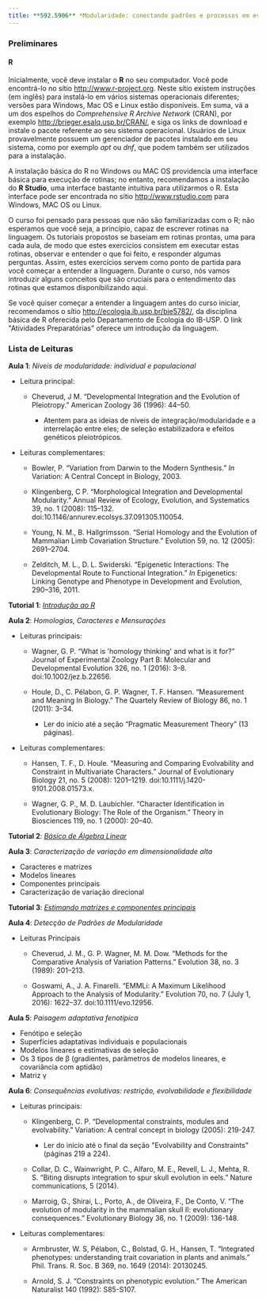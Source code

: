 ```yaml
---
title: **592.5906** *Modularidade: conectando padrões e processos em evolução multivariada*
---
```


### Preliminares

#### R

Inicialmente, você deve instalar o **R** no seu computador. 
Você pode encontrá-lo no sítio <http://www.r-project.org>.
Neste sítio existem instruções (em inglês) para instalá-lo em vários sistemas operacionais diferentes; versões para Windows, Mac OS e Linux estão disponíveis.
Em suma, vá a um dos espelhos do *Comprehensive R Archive Network* (CRAN), por exemplo <http://brieger.esalq.usp.br/CRAN/>, e siga os links de download e instale o pacote referente ao seu sistema operacional.
Usuários de Linux provavelmente possuem um gerenciador de pacotes instalado em seu sistema, como por
exemplo *apt* ou *dnf*, que podem também ser utilizados para a instalação.

A instalação básica do R no Windows ou MAC OS providencia uma interface básica para execução de rotinas; no entanto, recomendamos a instalação do **R Studio**, uma interface bastante intuitiva para
utilizarmos o R. 
Esta interface pode ser encontrada no sítio <http://www.rstudio.com> para Windows, MAC OS ou Linux.

O curso foi pensado para pessoas que não são familiarizadas com o R; não esperamos que você seja, a princípio, capaz de escrever rotinas na linguagem. 
Os tutoriais propostos se baseiam em rotinas prontas, uma para cada aula, de modo que estes exercícios consistem em executar estas rotinas, observar e entender o que foi feito, e responder algumas perguntas. 
Assim, estes exercícios servem como ponto de partida para você começar a entender a linguagem. 
Durante o curso, nós vamos introduzir alguns conceitos que são cruciais para o entendimento das rotinas que estamos disponibilizando aqui.

Se você quiser começar a entender a linguagem antes do curso iniciar, recomendamos o sítio <http://ecologia.ib.usp.br/bie5782/>, da disciplina básica de R oferecida pelo Departamento de Ecologia do IB-USP. 
O link "Atividades Preparatórias" oferece um introdução da linguagem.

### Lista de Leituras

**Aula 1**: *Níveis de modularidade: individual e populacional*

+ Leitura principal: 

  * Cheverud, J M. “Developmental Integration and the Evolution of Pleiotropy.” American Zoology 36 (1996): 44–50.

    * Atentem para as ideias de níveis de integração/modularidade e a interrelação entre eles; de seleção estabilizadora e efeitos genéticos pleiotrópicos.

+ Leituras complementares: 
  
  * Bowler, P. “Variation from Darwin to the Modern Synthesis.” *In* Variation: A Central Concept in Biology, 2003. 
  
  * Klingenberg, C P. “Morphological Integration and Developmental Modularity.” Annual Review of Ecology, Evolution, and Systematics 39, no. 1 (2008): 115–132. doi:10.1146/annurev.ecolsys.37.091305.110054.

  * Young, N. M., B. Hallgrímsson. “Serial Homology and the Evolution of Mammalian Limb Covariation Structure.” Evolution 59, no. 12 (2005): 2691–2704.

  * Zelditch, M. L., D. L. Swiderski. “Epigenetic Interactions: The Developmental Route to Functional Integration.” *In* Epigenetics: Linking Genotype and Phenotype in Development and Evolution, 290–316, 2011.

**Tutorial 1**: [*Introdução ao R*](Tutoriais/inicio.html)

**Aula 2**: *Homologias, Caracteres e Mensurações* 

<!--- + [Apresentação](Aulas/02/index.html?presentme=false) -->

<!--- + [Transcrição](Aulas/02/guia.pdf) -->

+ Leituras principais:

  * Wagner, G. P. “What is 'homology thinking' and what is it for?” Journal of Experimental Zoology Part B: Molecular and Developmental Evolution 326, no. 1 (2016): 3–8. doi:10.1002/jez.b.22656.

  * Houle, D., C. Pélabon, G. P. Wagner, T. F. Hansen. “Measurement and Meaning In Biology.” The Quartely Review of Biology 86, no. 1 (2011): 3–34.
    
	* Ler do início até a seção “Pragmatic Measurement Theory” (13 páginas).

+ Leituras complementares:
  
  * Hansen, T. F., D. Houle. “Measuring and Comparing Evolvability and Constraint in Multivariate Characters.” Journal of Evolutionary Biology 21, no. 5 (2008): 1201–1219. doi:10.1111/j.1420-9101.2008.01573.x.

  * Wagner, G. P., M. D. Laubichler. “Character Identification in Evolutionary Biology: The Role of the Organism.” Theory in Biosciences 119, no. 1 (2000): 20–40.

**Tutorial 2**: [*Básico de Álgebra Linear*](Tutoriais/algelin.html)

**Aula 3**: *Caracterização de variação em dimensionalidade alta*

+ Caracteres e matrizes
+ Modelos lineares
+ Componentes principais
+ Caracterização de variação direcional

**Tutorial 3**: [*Estimando matrizes e componentes principais*](Tutoriais/matrizes.html)

**Aula 4**: *Detecção de Padrões de Modularidade*

+ Leituras Principais

  * Cheverud, J. M., G. P. Wagner, M. M. Dow. “Methods for the Comparative Analysis of Variation Patterns.” Evolution 38, no. 3 (1989): 201–213.

  * Goswami, A., J. A. Finarelli. “EMMLi: A Maximum Likelihood Approach to the Analysis of Modularity.” Evolution 70, no. 7 (July 1, 2016): 1622–37. doi:10.1111/evo.12956.


**Aula 5**: *Paisagem adaptativa fenotípica*
+ Fenótipo e seleção
+ Superfícies adaptativas individuais e populacionais
+ Modelos lineares e estimativas de seleção
+ Os 3 tipos de &#x03B2; (gradientes, parâmetros de modelos lineares, e covariância com aptidão)
+ Matriz &#x03B3;

**Aula 6**: *Consequências evolutivas: restrição, evolvabilidade e flexibilidade*

+ Leituras principais:

  * Klingenberg, C. P. “Developmental constraints, modules and evolvability.” Variation: A central concept in biology (2005): 219-247.
    
	* Ler do início até o final da seção "Evolvability and Constraints" (páginas 219 a 224). 

  * Collar, D. C., Wainwright, P. C., Alfaro, M. E., Revell, L. J., Mehta, R. S. “Biting disrupts integration to spur skull evolution in eels.” Nature communications, 5 (2014). 

  * Marroig, G., Shirai, L., Porto, A., de Oliveira, F., De Conto, V. “The evolution of modularity in the mammalian skull II: evolutionary consequences.”  Evolutionary Biology 36, no. 1 (2009): 136-148.

+ Leituras complementares:
  * Armbruster, W. S, Pélabon, C., Bolstad, G. H., Hansen, T. “Integrated phenotypes: understanding trait covariation in plants and animals.” Phil. Trans. R. Soc. B 369, no. 1649 (2014): 20130245.

  * Arnold, S. J. “Constraints on phenotypic evolution.” The American Naturalist 140 (1992): S85-S107.

